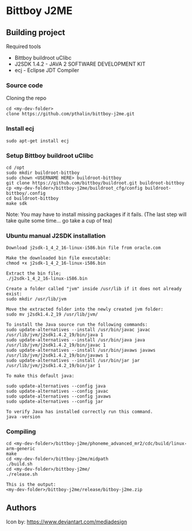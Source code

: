 # Bittboy J2ME


## Building project

Required tools

* Bittboy buildroot uClibc
* J2SDK 1.4.2 - JAVA 2 SOFTWARE DEVELOPMENT KIT
* ecj - Eclipse JDT Compiler


### Source code

Cloning the repo

```
cd <my-dev-folder>
clone https://github.com/pthalin/bittboy-j2me.git
```
### Install ecj

```
sudo apt-get install ecj 
```

### Setup Bittboy buildroot uClibc
```
cd /opt
sudo mkdir buildroot-bittboy
sudo chown <USERNAME HERE> buildroot-bittboy
git clone https://github.com/bittboy/buildroot.git buildroot-bittboy
cp <my-dev-folder>/bittboy-j2me/buildroot_cfg/config buildroot-bittboy/.config 
cd buildroot-bittboy
make sdk
``` 
Note: You may have to install missing packages if it fails.
(The last step will take quite some time... go take a cup of tea)

### Ubuntu manual J2SDK installation
```
Download j2sdk-1_4_2_16-linux-i586.bin file from oracle.com

Make the downloaded bin file executable:
chmod +x j2sdk-1_4_2_16-linux-i586.bin

Extract the bin file;
./j2sdk-1_4_2_16-linux-i586.bin

Create a folder called "jvm" inside /usr/lib if it does not already exist:
sudo mkdir /usr/lib/jvm

Move the extracted folder into the newly created jvm folder:
sudo mv j2sdk1.4.2_19 /usr/lib/jvm/

To install the Java source run the following commands:
sudo update-alternatives --install /usr/bin/javac javac /usr/lib/jvm/j2sdk1.4.2_19/bin/java 1
sudo update-alternatives --install /usr/bin/java java /usr/lib/jvm/j2sdk1.4.2_19/bin/javac 1
sudo update-alternatives --install /usr/bin/javaws javaws /usr/lib/jvm/j2sdk1.4.2_19/bin/javaws 1
sudo update-alternatives --install /usr/bin/jar jar /usr/lib/jvm/j2sdk1.4.2_19/bin/jar 1

To make this default java:
 
sudo update-alternatives --config java
sudo update-alternatives --config javac
sudo update-alternatives --config javaws
sudo update-alternatives --config jar

To verify Java has installed correctly run this command.
java -version
```

### Compiling
```
cd <my-dev-folder>/bittboy-j2me/phoneme_advanced_mr2/cdc/build/linux-arm-generic
make
cd <my-dev-folder>/bittboy-j2me/midpath
./build.sh
cd <my-dev-folder>/bittboy-j2me/
./release.sh

This is the output:
<my-dev-folder>/bittboy-j2me/release/bitboy-j2me.zip
```

## Authors

Icon by: https://www.deviantart.com/mediadesign

